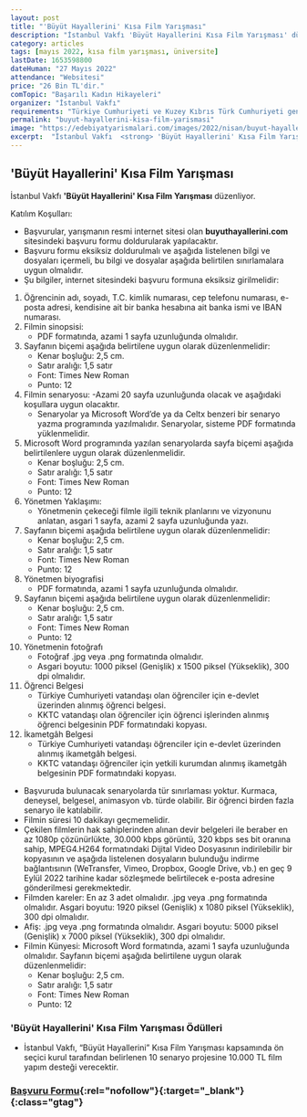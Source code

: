 ```yaml
---
layout: post
title: "'Büyüt Hayallerini' Kısa Film Yarışması"
description: "İstanbul Vakfı 'Büyüt Hayallerini Kısa Film Yarışması' düzenliyor."
category: articles
tags: [mayıs 2022, kısa film yarışması, üniversite]
lastDate: 1653598800
dateHuman: "27 Mayıs 2022"
attendance: "Websitesi"
price: "26 Bin TL'dir."
comTopic: "Başarılı Kadın Hikayeleri"
organizer: "İstanbul Vakfı"
requirements: "Türkiye Cumhuriyeti ve Kuzey Kıbrıs Türk Cumhuriyeti genelindeki devlet, özel ve vakıf okullarında okuyan ön lisans, lisans ve yüksek lisans öğrencileri katılabilir."
permalink: "buyut-hayallerini-kisa-film-yarismasi"
image: "https://edebiyatyarismalari.com/images/2022/nisan/buyut-hayallerini-kisa-film-yarismasi.jpg"
excerpt:  "İstanbul Vakfı  <strong> 'Büyüt Hayallerini' Kısa Film Yarışması </strong> düzenliyor."
---
```


## 'Büyüt Hayallerini' Kısa Film Yarışması
İstanbul Vakfı **'Büyüt Hayallerini' Kısa Film Yarışması** düzenliyor.

Katılım Koşulları:
- Başvurular, yarışmanın resmi internet sitesi olan **buyuthayallerini.com** sitesindeki başvuru formu doldurularak yapılacaktır.
- Başvuru formu eksiksiz doldurulmalı ve aşağıda listelenen bilgi ve dosyaları içermeli, bu bilgi ve dosyalar aşağıda belirtilen sınırlamalara uygun olmalıdır.
- Şu bilgiler, internet sitesindeki başvuru formuna eksiksiz girilmelidir:
1. Öğrencinin adı, soyadı, T.C. kimlik numarası, cep telefonu numarası, e-posta adresi, kendisine ait bir banka hesabına ait banka ismi ve IBAN numarası.
2. Filmin sinopsisi:
    - PDF formatında, azami 1 sayfa uzunluğunda olmalıdır.
3. Sayfanın biçemi aşağıda belirtilene uygun olarak düzenlenmelidir:
    - Kenar boşluğu: 2,5 cm.
    - Satır aralığı: 1,5 satır
    - Font: Times New Roman
    - Punto: 12
4. Filmin senaryosu:
    -Azami 20 sayfa uzunluğunda olacak ve aşağıdaki koşullara uygun olacaktır.
    - Senaryolar ya Microsoft Word’de ya da Celtx benzeri bir senaryo yazma programında yazılmalıdır. Senaryolar, sisteme PDF formatında yüklenmelidir.
5. Microsoft Word programında yazılan senaryolarda sayfa biçemi aşağıda belirtilenlere uygun olarak düzenlenmelidir.
    - Kenar boşluğu: 2,5 cm.
    - Satır aralığı: 1,5 satır
    - Font: Times New Roman
    - Punto: 12
6. Yönetmen Yaklaşımı:
    - Yönetmenin çekeceği filmle ilgili teknik planlarını ve vizyonunu anlatan, asgari 1 sayfa, azami 2 sayfa uzunluğunda yazı.
7. Sayfanın biçemi aşağıda belirtilene uygun olarak düzenlenmelidir:
    - Kenar boşluğu: 2,5 cm.
    - Satır aralığı: 1,5 satır
    - Font: Times New Roman
    - Punto: 12
8. Yönetmen biyografisi
    - PDF formatında, azami 1 sayfa uzunluğunda olmalıdır.
9. Sayfanın biçemi aşağıda belirtilene uygun olarak düzenlenmelidir:
    - Kenar boşluğu: 2,5 cm.
    - Satır aralığı: 1,5 satır
    - Font: Times New Roman
    - Punto: 12
10. Yönetmenin fotoğrafı
    - Fotoğraf .jpg veya .png formatında olmalıdır.
    - Asgari boyutu: 1000 piksel (Genişlik) x 1500 piksel (Yükseklik), 300 dpi olmalıdır.
11. Öğrenci Belgesi
    - Türkiye Cumhuriyeti vatandaşı olan öğrenciler için e-devlet üzerinden alınmış öğrenci belgesi.
    - KKTC vatandaşı olan öğrenciler için öğrenci işlerinden alınmış öğrenci belgesinin PDF formatındaki kopyası.
12. İkametgâh Belgesi
    - Türkiye Cumhuriyeti vatandaşı öğrenciler için e-devlet üzerinden alınmış ikametgâh belgesi.
    - KKTC vatandaşı öğrenciler için yetkili kurumdan alınmış ikametgâh belgesinin PDF formatındaki kopyası.

- Başvuruda bulunacak senaryolarda tür sınırlaması yoktur. Kurmaca, deneysel, belgesel, animasyon vb. türde olabilir. Bir öğrenci birden fazla senaryo ile katılabilir.
- Filmin süresi 10 dakikayı geçmemelidir.
- Çekilen filmlerin hak sahiplerinden alınan devir belgeleri ile beraber en az 1080p çözünürlükte, 30.000 kbps görüntü, 320 kbps ses bit oranına sahip, MPEG4.H264 formatındaki Dijital Video Dosyasının indirilebilir bir kopyasının ve aşağıda listelenen dosyaların bulunduğu indirme bağlantısının (WeTransfer, Vimeo, Dropbox, Google Drive, vb.) en geç 9 Eylül 2022 tarihine kadar sözleşmede belirtilecek e-posta adresine gönderilmesi gerekmektedir.
- Filmden kareler: En az 3 adet olmalıdır. .jpg veya .png formatında olmalıdır. Asgari boyutu: 1920 piksel (Genişlik) x 1080 piksel (Yükseklik), 300 dpi olmalıdır.
- Afiş: .jpg veya .png formatında olmalıdır. Asgari boyutu: 5000 piksel (Genişlik) x 7000 piksel (Yükseklik), 300 dpi olmalıdır.
- Filmin Künyesi: Microsoft Word formatında, azami 1 sayfa uzunluğunda olmalıdır. Sayfanın biçemi aşağıda belirtilene uygun olarak düzenlenmelidir:
    - Kenar boşluğu: 2,5 cm.
    - Satır aralığı: 1,5 satır
    - Font: Times New Roman
    - Punto: 12

### 'Büyüt Hayallerini' Kısa Film Yarışması Ödülleri
- İstanbul Vakfı, “Büyüt Hayallerini” Kısa Film Yarışması kapsamında ön seçici kurul tarafından belirlenen 10 senaryo projesine 10.000 TL film yapım desteği verecektir.


### [Başvuru Formu](https://buyuthayallerinikisafilm.com/basvuru/?ref=edebiyatyarismalari.com){:rel="nofollow"}{:target="_blank"}{:class="gtag"}